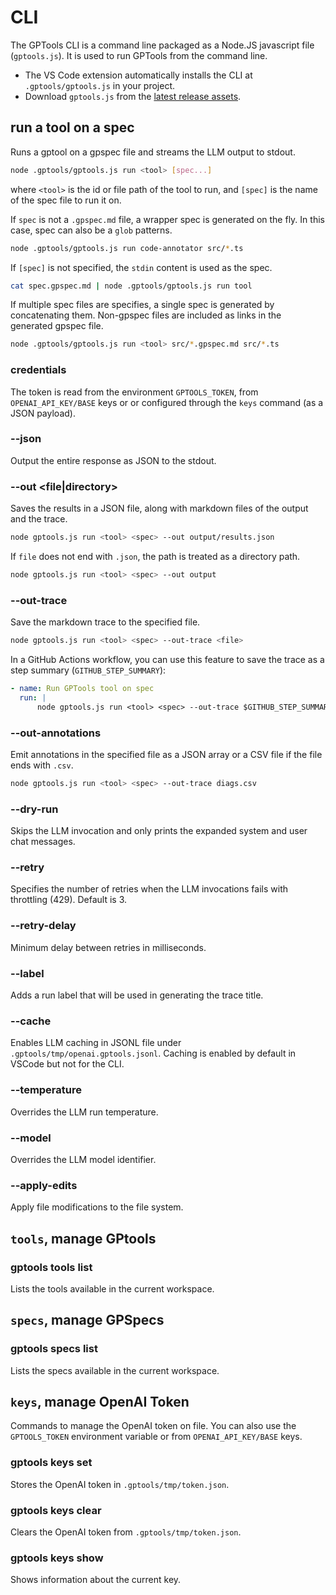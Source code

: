 # CLI

The GPTools CLI is a command line packaged as a Node.JS javascript file (`gptools.js`). It is used to run GPTools from the command line.

-   The VS Code extension automatically installs the CLI at `.gptools/gptools.js` in your project.
-   Download `gptools.js` from the [latest release assets](https://github.com/microsoft/gptools/releases/latest).

## run a tool on a spec

Runs a gptool on a gpspec file and streams the LLM output to stdout.

```bash
node .gptools/gptools.js run <tool> [spec...]
```

where `<tool>` is the id or file path of the tool to run, and `[spec]` is the name of the spec file to run it on.

If `spec` is not a `.gpspec.md` file, a wrapper spec is generated on the fly. In this case, spec can also be a `glob` patterns.

```bash
node .gptools/gptools.js run code-annotator src/*.ts
```

If `[spec]` is not specified, the `stdin` content is used as the spec.

```bash
cat spec.gpspec.md | node .gptools/gptools.js run tool
```

If multiple spec files are specifies, a single spec is generated by concatenating them. Non-gpspec files are included as links in the generated gpspec file.

```bash
node .gptools/gptools.js run <tool> src/*.gpspec.md src/*.ts
```

### credentials

The token is read from the environment `GPTOOLS_TOKEN`, from `OPENAI_API_KEY/BASE` keys or
or configured through the `keys` command (as a JSON payload).

### --json

Output the entire response as JSON to the stdout.

### --out <file|directory>

Saves the results in a JSON file, along with markdown files of the output and the trace.

```bash
node gptools.js run <tool> <spec> --out output/results.json
```

If `file` does not end with `.json`, the path is treated as a directory path.

```bash
node gptools.js run <tool> <spec> --out output
```

### --out-trace <file>

Save the markdown trace to the specified file.

```bash
node gptools.js run <tool> <spec> --out-trace <file>
```

In a GitHub Actions workflow, you can use this feature to save the trace as a step summary (`GITHUB_STEP_SUMMARY`):

```yaml
- name: Run GPTools tool on spec
  run: |
      node gptools.js run <tool> <spec> --out-trace $GITHUB_STEP_SUMMARY
```

### --out-annotations <file>

Emit annotations in the specified file as a JSON array or a CSV file if the file ends with `.csv`.

```bash
node gptools.js run <tool> <spec> --out-trace diags.csv
```

### --dry-run

Skips the LLM invocation and only prints the expanded system and user chat messages.

### --retry <number>

Specifies the number of retries when the LLM invocations fails with throttling (429).
Default is 3.

### --retry-delay <number>

Minimum delay between retries in milliseconds.

### --label <label>

Adds a run label that will be used in generating the trace title.

### --cache

Enables LLM caching in JSONL file under `.gptools/tmp/openai.gptools.jsonl`. Caching is enabled by default in VSCode
but not for the CLI.

### --temperature <number>

Overrides the LLM run temperature.

### --model <string>

Overrides the LLM model identifier.

### --apply-edits

Apply file modifications to the file system.

## `tools`, manage GPtools

### gptools tools list

Lists the tools available in the current workspace.

## `specs`, manage GPSpecs

### gptools specs list

Lists the specs available in the current workspace.

## `keys`, manage OpenAI Token

Commands to manage the OpenAI token on file. You can also use the `GPTOOLS_TOKEN` environment variable or from `OPENAI_API_KEY/BASE` keys.

### gptools keys set <token>

Stores the OpenAI token in `.gptools/tmp/token.json`.

### gptools keys clear

Clears the OpenAI token from `.gptools/tmp/token.json`.

### gptools keys show

Shows information about the current key.
